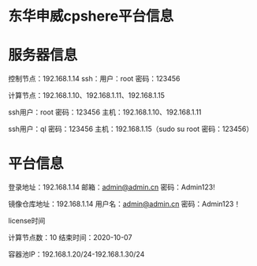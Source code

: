 # 东华申威cpshere平台信息

# 服务器信息

控制节点：192.168.1.14   ssh：用户：root		密码：123456

计算节点：192.168.1.10、192.168.1.11、192.168.1.15

ssh用户：root      密码：123456			主机：192.168.1.10、192.168.1.11

ssh用户：ql		  密码：123456			主机：192.168.1.15（sudo   su   root	密码：123456）

# 平台信息

登录地址：192.168.1.14				邮箱：admin@admin.cn				密码：Admin123!

镜像仓库地址：192.168.1.14		用户名：admin@admin.cn			密码：Admin123！

license时间

计算节点数：10			结束时间：2020-10-07

容器池IP：192.168.1.20/24-192.168.1.30/24